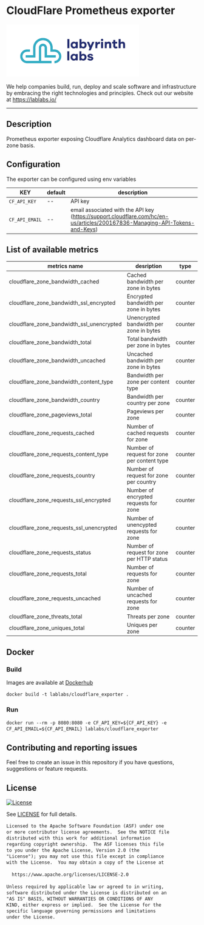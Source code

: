 # CloudFlare Prometheus exporter

[<img src="ll-logo.png">](https://lablabs.io/)

We help companies build, run, deploy and scale software and infrastructure by embracing the right technologies and principles. Check out our website at https://lablabs.io/

---

## Description

Prometheus exporter exposing Cloudflare Analytics dashboard data on per-zone basis.

## Configuration

The exporter can be configured using env variables

| **KEY** | **default** | **description** |
|-|-|-|
| `CF_API_KEY` | -- | API key |
| `CF_API_EMAIL` | -- | email associated with the API key (https://support.cloudflare.com/hc/en-us/articles/200167836-Managing-API-Tokens-and-Keys) |

## List of available metrics

| metrics name | desription | type |
|-|-|-|
| cloudflare_zone_bandwidth_cached | Cached bandwidth per zone in bytes | counter |
| cloudflare_zone_bandwidth_ssl_encrypted | Encrypted bandwidth per zone in bytes | counter |
| cloudflare_zone_bandwidth_ssl_unencrypted | Unencrypted bandwidth per zone in bytes | counter |
| cloudflare_zone_bandwidth_total | Total bandwidth per zone in bytes | counter |
| cloudflare_zone_bandwidth_uncached | Uncached bandwidth per zone in bytes | counter |
| cloudflare_zone_bandwidth_content_type | Bandwidth per zone per content type | counter |
| cloudflare_zone_bandwidth_country | Bandwidth per country per zone | counter |
| cloudflare_zone_pageviews_total | Pageviews per zone | counter |
| cloudflare_zone_requests_cached | Number of cached requests for zone | counter |
| cloudflare_zone_requests_content_type | Number of request for zone per content type | counter |
| cloudflare_zone_requests_country | Number of request for zone per country | counter |
| cloudflare_zone_requests_ssl_encrypted | Number of encrypted requests for zone | counter |
| cloudflare_zone_requests_ssl_unencrypted | Number of unencypted requests for zone | counter |
| cloudflare_zone_requests_status | Number of request for zone per HTTP status | counter |
| cloudflare_zone_requests_total | Number of requests for zone | counter |
| cloudflare_zone_requests_uncached | Number of uncached requests for zone | counter |
| cloudflare_zone_threats_total | Threats per zone | counter |
| cloudflare_zone_uniques_total | Uniques per zone | counter |


## Docker



### Build

Images are available at [Dockerhub](https://hub.docker.com/r/lablabs/cloudflare_exporter)

```
docker build -t lablabs/cloudflare_exporter .
```

### Run

```
docker run --rm -p 8080:8080 -e CF_API_KEY=${CF_API_KEY} -e CF_API_EMAIL=${CF_API_EMAIL} lablabs/cloudflare_exporter
```

## Contributing and reporting issues

Feel free to create an issue in this repository if you have questions, suggestions or feature requests.

## License

[![License](https://img.shields.io/badge/License-Apache%202.0-blue.svg)](https://opensource.org/licenses/Apache-2.0)

See [LICENSE](LICENSE) for full details.

    Licensed to the Apache Software Foundation (ASF) under one
    or more contributor license agreements.  See the NOTICE file
    distributed with this work for additional information
    regarding copyright ownership.  The ASF licenses this file
    to you under the Apache License, Version 2.0 (the
    "License"); you may not use this file except in compliance
    with the License.  You may obtain a copy of the License at

      https://www.apache.org/licenses/LICENSE-2.0

    Unless required by applicable law or agreed to in writing,
    software distributed under the License is distributed on an
    "AS IS" BASIS, WITHOUT WARRANTIES OR CONDITIONS OF ANY
    KIND, either express or implied.  See the License for the
    specific language governing permissions and limitations
    under the License.
